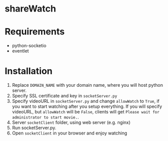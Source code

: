 # shareWatch

# Requirements
- python-socketio
- eventlet

# Installation
1. Replace `DOMAIN_NAME` with your domain name, where you will host python server.
2. Specify SSL certificate and key in `socketServer.py`
3. Specify videoURL in `socketServer.py` and change `allowWatch` to `True`, if you want to start watching after you setup everything. If you will specify videoURL, but `allowWatch` will be `False`, clients will get `Please wait for administrator to start movie.`.
4. Server `socketClient` folder, using web server (e.g. nginx)
5. Run socketServer.py.
6. Open `socketClient` in your browser and enjoy watching
